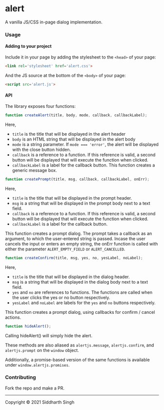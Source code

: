 # alert

A vanilla JS/CSS in-page dialog implementation.

### Usage

#### Adding to your project

Include it in your page by adding the stylesheet to the `<head>` of your page:

```html
<link rel='stylesheet' href='alert.css'>
```

And the JS source at the bottom of the `<body>` of your page:

```html
<script src='alert.js'>
```

#### API

The library exposes four functions:

```js
function createAlert(title, body, mode, callback, callbackLabel);
```

Here,

- `title` is the title that will be displayed in the alert header
- `body` is an HTML string that will be displayed in the alert body
- `mode` is a string parameter. If `mode === 'error'`, the alert will be
  displayed with the close button hidden.
- `callback` is a reference to a function. If this reference is valid, a second
  button will be displayed that will execute the function when clicked.
- `callbackLabel` is a label for the callback button. This function creates a
  generic message box.

```js
function createPrompt(title, msg, callback, callbackLabel, onErr);
```

Here,

- `title` is the title that will be displayed in the prompt header.
- `msg` is a string that will be displayed in the prompt body next to a text
  field.
- `callback` is a reference to a function. If this reference is valid, a second
  button will be displayed that will execute the function when clicked.
- `callbackLabel` is a label for the callback button.

This function creates a prompt dialog. The prompt takes a callback as an
argument, to which the user-entered string is passed. Incase the user cancels
the input or enters an empty string, the onErr function is called with either
the parameter `ALERT_EMPTY_FIELD` or `ALERT_CANCELLED`.

```js
function createConfirm(title, msg, yes, no, yesLabel, noLabel);
```

Here,

- `title` is the title that will be displayed in the dialog header.
- `msg` is a string that will be displayed in the dialog body next to a text
  field.
- `yes` and `no` are references to functions. The functions are called when the
  user clicks the yes or no button respectively.
- `yesLabel` and `noLabel` are labels for the `yes` and `no` buttons
  respectively.

This function creates a prompt dialog, using callbacks for confirm / cancel
actions.

```js
function hideAlert();
```

Calling hideAlert() will simply hide the alert.

These methods are also aliased as `alertjs.message`, `alertjs.confirm`, and
`alertjs.prompt` on the `window` object.

Additionally, a promise-based version of the same functions is available under
`window.alertjs.promises`.

### Contributing

Fork the repo and make a PR.

---

Copyright © 2021 Siddharth Singh
